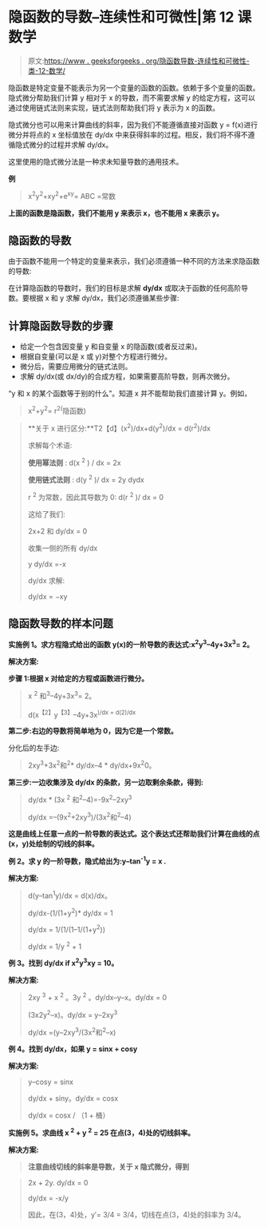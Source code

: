 # 隐函数的导数–连续性和可微性|第 12 课数学

> 原文:[https://www . geeksforgeeks . org/隐函数导数-连续性和可微性-类-12-数学/](https://www.geeksforgeeks.org/derivatives-of-implicit-functions-continuity-and-differentiability-class-12-maths/)

隐函数是特定变量不能表示为另一个变量的函数的函数。依赖于多个变量的函数。隐式微分帮助我们计算 y 相对于 x 的导数，而不需要求解 y 的给定方程，这可以通过使用链式法则来实现，链式法则帮助我们将 y 表示为 x 的函数。

隐式微分也可以用来计算曲线的斜率，因为我们不能遵循直接对函数 y = f(x)进行微分并将点的 x 坐标值放在 dy/dx 中来获得斜率的过程。相反，我们将不得不遵循隐式微分的过程并求解 dy/dx。

这里使用的隐式微分法是一种求未知量导数的通用技术。

**例**

> x<sup>2</sup>y<sup>2</sup>+xy<sup>2</sup>+e<sup>xy</sup>= ABC =常数

**上面的函数是隐函数，我们不能用 y 来表示 x，也不能用 x 来表示 y。**

## **隐函数的导数**

由于函数不能用一个特定的变量来表示，我们必须遵循一种不同的方法来求隐函数的导数:

在计算隐函数的导数时，我们的目标是求解 **dy/dx** 或取决于函数的任何高阶导数。要根据 x 和 y 求解 dy/dx，我们必须遵循某些步骤:

## **计算隐函数导数的步骤**

*   给定一个包含因变量 y 和自变量 x 的隐函数(或者反过来)。
*   根据自变量(可以是 x 或 y)对整个方程进行微分。
*   微分后，需要应用微分的链式法则。
*   求解 dy/dx(或 dx/dy)的合成方程，如果需要高阶导数，则再次微分。

“y 和 x 的某个函数等于别的什么”。知道 x 并不能帮助我们直接计算 y。例如，

> x<sup>2</sup>+y<sup>2</sup>= r<sup>2(</sup>隐函数)

> **关于 x 进行区分:**T2【d】(x<sup>2</sup>)/dx+d(y<sup>2</sup>)/dx = d(r<sup>2</sup>)/dx
> 
> 求解每个术语:
> 
> **使用幂法则** : d(x <sup>2</sup> ) / dx = 2x
> 
> **使用链式法则** : d(y <sup>2</sup> )/ dx = 2y dydx
> 
> r <sup>2</sup> 为常数，因此其导数为 0: d(r <sup>2</sup> )/ dx = 0
> 
> 这给了我们:
> 
> 2x+2 和 dy/dx = 0
> 
> 收集一侧的所有 dy/dx
> 
> y dy/dx =-x
> 
> dy/dx 求解:
> 
> dy/dx = −xy

## 隐函数导数的样本问题

**实施例 1。求方程隐式给出的函数 y(x)的一阶导数的表达式:x<sup>2</sup>y<sup>3</sup>–4y+3x<sup>3</sup>= 2。**

**解决方案:**

**步骤 1:根据 x 对给定的方程或函数进行微分。**

> x <sup>2</sup> 和<sup>3</sup>–4y+3x<sup>3</sup>= 2。
> 
> d(x<sup>【2】</sup>y<sup>【3】</sup>–4y+3x<sup>)/dx = d(2)/dx</sup>

**第二步:右边的导数将简单地为 0，因为它是一个常数。**

分化后的左手边:

> 2xy<sup>3</sup>+3x<sup>2</sup>和<sup>2</sup>* dy/dx–4 * dy/dx+9x<sup>2</sup>0。

**第三步:一边收集涉及 dy/dx 的条款，另一边取剩余条款，得到:**

> dy/dx * (3x <sup>2</sup> 和<sup>2</sup>–4)=-9x<sup>2</sup>–2xy<sup>3</sup>
> 
> dy/dx =–(9x<sup>2</sup>+2xy<sup>3</sup>)/(3x<sup>2</sup>和<sup>2</sup>–4)

**这是曲线上任意一点的一阶导数的表达式。这个表达式还帮助我们计算在曲线的点(x，y)处绘制的切线的斜率。**

**例 2。求 y 的一阶导数，隐式给出为:y–tan<sup>-1</sup>y = x .**

**解决方案:**

> d(y–tan<sup>1</sup>y)/dx = d(x)/dx。
> 
> dy/dx-(1/(1+y<sup>2</sup>)* dy/dx = 1
> 
> dy/dx = 1/(1/(1–1/(1+y<sup>2</sup>))
> 
> dy/dx = 1/y <sup>2</sup> + 1

**例 3。找到 dy/dx if x<sup>2</sup>y<sup>3</sup>xy = 10。**

**解决方案:**

> 2xy <sup>3</sup> + x <sup>2</sup> 。3y <sup>2</sup> 。dy/dx–y–x。dy/dx = 0
> 
> (3x2y<sup>2</sup>–x)。dy/dx = y–2xy<sup>3</sup>
> 
> dy/dx =(y–2xy<sup>3</sup>/(3x<sup>2</sup>和<sup>2</sup>–x)

**例 4。找到 dy/dx，如果 y = sinx + cosy**

**解决方案:**

> y–cosy = sinx
> 
> dy/dx + siny。dy/dx = cosx
> 
> dy/dx = cosx / （1 + 桶）

**实施例 5。求曲线 x <sup>2</sup> + y <sup>2</sup> = 25 在点(3，4)处的切线斜率。**

**解决方案:**

> **注意曲线切线的斜率是导数，关于 x 隐式微分，得到**

> 2x + 2y. dy/dx = 0
> 
> dy/dx = -x/y
> 
> 因此，在(3，4)处，y′= 3/4 = 3/4，切线在点(3，4)处的斜率为 3/4。